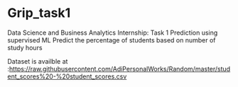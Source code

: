 # Grip_task1
Data Science and Business Analytics Internship: Task 1 
Prediction using supervised ML
Predict the percentage of students based on number of study hours

Dataset is availble at :https://raw.githubusercontent.com/AdiPersonalWorks/Random/master/student_scores%20-%20student_scores.csv


